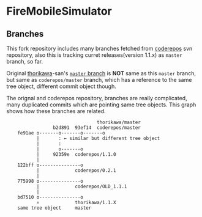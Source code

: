 FireMobileSimulator
===================

Branches
--------

This fork repository includes many branches fetched from [coderepos](http://coderepos.org/share) svn repository,
also this is tracking curret releases(version 1.1.x) as ``master`` branch, so far.

Original [thorikawa](https://github.com/thorikawa/FireMobileSimulator)-san's [``master`` branch](https://github.com/thorikawa/FireMobileSimulator/tree/master) is **NOT** same as this ``master`` branch,
but same as ``coderepos/master`` branch, which has a reference to the same tree object, different commit object though.

The orignal and coderepos repository, branches are really complicated, many duplicated commits which are pointing same tree objects.
This graph shows how these branches are related.

                                     thorikawa/master
                     b2d891  93ef14  coderepos/master
        fe91ae o-------o-------o-------o
               |       : ← similar but different tree object
               |       :
               |       o-------o
               |     92359e  coderepos/1.1.0
               |          
        122bff o---------------o
               |             coderepos/0.2.1
               |
        775998 o---------------o
               |             coderepos/OLD_1.1.1
               |
        bd7510 o---------------o
               ↑             thorikawa/1.1.X
        same tree object     master

